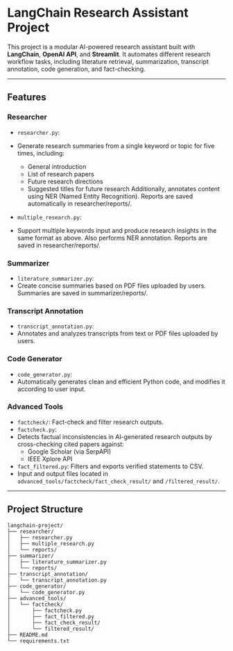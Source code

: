 # LangChain Research Assistant Project

This project is a modular AI-powered research assistant built with **LangChain**, **OpenAI API**, and **Streamlit**.
It automates different research workflow tasks, including literature retrieval, summarization, transcript annotation, code generation, and fact-checking.

---

## Features

### Researcher
- `researcher.py`:
- Generate research summaries from a single keyword or topic for five times, including:
  -  General introduction
  -  List of research papers 
  -  Future research directions
  -  Suggested titles for future research
     Additionally, annotates content using NER (Named Entity Recognition).
     Reports are saved automatically in researcher/reports/.

- `multiple_research.py`:
- Support multiple keywords input and produce research insights in the same format as above.
Also performs NER annotation.
Reports are saved in researcher/reports/.

### Summarizer
- `literature_summarizer.py`: 
- Create concise summaries based on PDF files uploaded by users.
Summaries are saved in summarizer/reports/.

### Transcript Annotation
- `transcript_annotation.py`:
- Annotates and analyzes transcripts from text or PDF files uploaded by users.

### Code Generator
- `code_generator.py`:
- Automatically generates clean and efficient Python code, and modifies it according to user input.
  
### Advanced Tools
- `factcheck/`: Fact-check and filter research outputs.
- `factcheck.py`:
- Detects factual inconsistencies in AI-generated research outputs by cross-checking cited papers against:
    - Google Scholar (via SerpAPI)
    - IEEE Xplore API
- `fact_filtered.py`: Filters and exports verified statements to CSV.
- Input and output files located in `advanced_tools/factcheck/fact_check_result/` and `/filtered_result/`.

---

## Project Structure
```text
langchain-project/
├── researcher/
│   ├── researcher.py
│   ├── multiple_research.py
│   └── reports/
├── summarizer/
│   ├── literature_summarizer.py
│   └── reports/
├── transcript_annotation/
│   └── transcript_annotation.py
├── code_generator/
│   └── code_generator.py
├── advanced_tools/
│   └── factcheck/
│       ├── factcheck.py
│       ├── fact_filtered.py
│       ├── fact_check_result/
│       └── filtered_result/
├── README.md
└── requirements.txt

